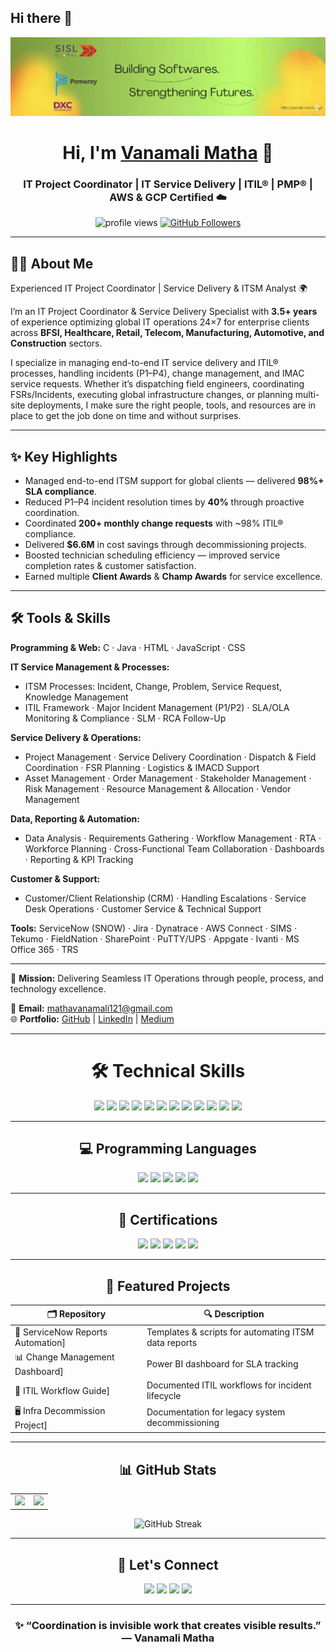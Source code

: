 ## Hi there 👋
<!-- GitHub Banner -->
![](https://raw.githubusercontent.com/vanamalimatha123/vanamalimatha123/main/Banner.png)

<!-- GitHub Banner -->

<h1 align="center">Hi, I'm <a href="https://www.linkedin.com/in/vanamalimatha123" target="_blank">Vanamali Matha</a> 👋</h1>
<h3 align="center">IT Project Coordinator | IT Service Delivery | ITIL® | PMP® | AWS & GCP Certified ☁️</h3>

<p align="center">
  <img src="https://komarev.com/ghpvc/?username=vanamalimatha123&label=Profile%20Views&color=0e75b6&style=flat" alt="profile views" /> 
  <a href="https://github.com/vanamalimatha123?tab=followers"><img src="https://img.shields.io/github/followers/vanamalimatha123?label=Followers&style=social" alt="GitHub Followers"></a>
</p>

---

## 🙋‍♂️ About Me

Experienced IT Project Coordinator | Service Delivery & ITSM Analyst 🌍

I’m an IT Project Coordinator & Service Delivery Specialist with **3.5+ years** of experience optimizing global IT operations 24×7 for enterprise clients across **BFSI, Healthcare, Retail, Telecom, Manufacturing, Automotive, and Construction** sectors.

I specialize in managing end-to-end IT service delivery and ITIL® processes, handling incidents (P1–P4), change management, and IMAC service requests. Whether it’s dispatching field engineers, coordinating FSRs/Incidents, executing global infrastructure changes, or planning multi-site deployments, I make sure the right people, tools, and resources are in place to get the job done on time and without surprises.

---

## ✨ Key Highlights

- Managed end-to-end ITSM support for global clients — delivered **98%+ SLA compliance**.  
- Reduced P1–P4 incident resolution times by **40%** through proactive coordination.  
- Coordinated **200+ monthly change requests** with ~98% ITIL® compliance.  
- Delivered **$6.6M** in cost savings through decommissioning projects.  
- Boosted technician scheduling efficiency — improved service completion rates & customer satisfaction.  
- Earned multiple **Client Awards** & **Champ Awards** for service excellence.

---

## 🛠️ Tools & Skills

**Programming & Web:** C · Java · HTML · JavaScript · CSS

**IT Service Management & Processes:**  
- ITSM Processes: Incident, Change, Problem, Service Request, Knowledge Management  
- ITIL Framework · Major Incident Management (P1/P2) · SLA/OLA Monitoring & Compliance · SLM · RCA Follow-Up

**Service Delivery & Operations:**  
- Project Management · Service Delivery Coordination · Dispatch & Field Coordination · FSR Planning · Logistics & IMACD Support  
- Asset Management · Order Management · Stakeholder Management · Risk Management · Resource Management & Allocation · Vendor Management

**Data, Reporting & Automation:**  
- Data Analysis · Requirements Gathering · Workflow Management · RTA · Workforce Planning · Cross-Functional Team Collaboration · Dashboards · Reporting & KPI Tracking

**Customer & Support:**  
- Customer/Client Relationship (CRM) · Handling Escalations · Service Desk Operations · Customer Service & Technical Support

**Tools:** ServiceNow (SNOW) · Jira · Dynatrace · AWS Connect · SIMS · Tekumo · FieldNation · SharePoint · PuTTY/UPS · Appgate · Ivanti · MS Office 365 · TRS

--- 

🎯 **Mission:** Delivering Seamless IT Operations through people, process, and technology excellence.  

📩 **Email:** [mathavanamali121@gmail.com](mailto:mathavanamali121@gmail.com)  
🌐 **Portfolio:** [GitHub](https://github.com/vanamalimatha123) | [LinkedIn](https://www.linkedin.com/in/vanamalimatha123) | [Medium](https://medium.com/@mathavanamali121)

---

<h1 align="center">🛠️ Technical Skills</h1>

<p align="center">
<img src="https://img.shields.io/badge/ServiceNow-013243?style=for-the-badge&logo=servicenow&logoColor=white"/>
<img src="https://img.shields.io/badge/Jira-0052CC?style=for-the-badge&logo=jira&logoColor=white"/>
<img src="https://img.shields.io/badge/Ivanti-E31E26?style=for-the-badge&logoColor=white"/>
<img src="https://img.shields.io/badge/Dynatrace-1496FF?style=for-the-badge&logo=dynatrace&logoColor=white"/>
<img src="https://img.shields.io/badge/Power%20BI-F2C811?style=for-the-badge&logo=powerbi&logoColor=black"/>
<img src="https://img.shields.io/badge/Excel-217346?style=for-the-badge&logo=microsoft-excel&logoColor=white"/>
<img src="https://img.shields.io/badge/SharePoint-0078D4?style=for-the-badge&logo=microsoft-sharepoint&logoColor=white"/>
<img src="https://img.shields.io/badge/AWS-FF9900?style=for-the-badge&logo=amazonaws&logoColor=white"/>
<img src="https://img.shields.io/badge/GCP-4285F4?style=for-the-badge&logo=googlecloud&logoColor=white"/>
<img src="https://img.shields.io/badge/MS%20Office-0078D4?style=for-the-badge&logo=microsoft-office&logoColor=white"/>
<img src="https://img.shields.io/badge/Tekumo-000560?style=for-the-badge&logoColor=red"/>
<img src="https://img.shields.io/badge/FieldNation-0052CC?style=for-the-badge&logoColor=white"/>
</p>

---

<h2 align="center">💻 Programming Languages</h2>

<p align="center">
<img src="https://img.shields.io/badge/C-00599C?style=for-the-badge&logo=c&logoColor=white"/>
<img src="https://img.shields.io/badge/Java-ED8B00?style=for-the-badge&logo=java&logoColor=white"/>
<img src="https://img.shields.io/badge/HTML5-E34F26?style=for-the-badge&logo=html5&logoColor=white"/>
<img src="https://img.shields.io/badge/CSS3-1572B6?style=for-the-badge&logo=css3&logoColor=white"/>
<img src="https://img.shields.io/badge/JavaScript-F7DF1E?style=for-the-badge&logo=javascript&logoColor=black"/>
</p>

---

<h2 align="center">🏅 Certifications</h2>

<p align="center">
<img src="https://img.shields.io/badge/ITIL®%20v4%20Foundation-6C63FF?style=for-the-badge&logo=itil&logoColor=white"/>
<img src="https://img.shields.io/badge/Project%20Management%20Foundations-0078D4?style=for-the-badge&logo=project&logoColor=white"/>
<img src="https://img.shields.io/badge/AWS%20Certified%20Practitioner-FF9900?style=for-the-badge&logo=amazonaws&logoColor=white"/>
<img src="https://img.shields.io/badge/AWS%20Solutions%20Architect-232F3E?style=for-the-badge&logo=amazonaws&logoColor=white"/>
<img src="https://img.shields.io/badge/GCP%20Associate%20Engineer-4285F4?style=for-the-badge&logo=googlecloud&logoColor=white"/>
</p>

---

<h2 align="center">📂 Featured Projects</h2>

| 🗂️ Repository | 🔍 Description |
|---------------|----------------|
| 🧾 ServiceNow Reports Automation] | Templates & scripts for automating ITSM data reports |
| 📊 Change Management Dashboard] | Power BI dashboard for SLA tracking |
| 📘 ITIL Workflow Guide]| Documented ITIL workflows for incident lifecycle |
| 🖥️ Infra Decommission Project]| Documentation for legacy system decommissioning |

---

<h2 align="center">📊 GitHub Stats</h2>

<table align="center">
  <tr>
    <td><img src="https://github-readme-stats.vercel.app/api?username=vanamalimatha123&show_icons=true&theme=blueberry" /></td>
    <td><img src="https://github-readme-stats.vercel.app/api/top-langs/?username=vanamalimatha123&layout=compact&theme=blueberry" /></td>
  </tr>
</table>

<div align="center">
<p><img src="https://github-readme-streak-stats.herokuapp.com/?user=vanamalimatha123&theme=blueberry" alt="GitHub Streak" /></p>
</div>

---

<h2 align="center">📱 Let's Connect</h2>

<p align="center">
  <a href="https://www.linkedin.com/in/vanamalimatha123"><img src="https://img.shields.io/badge/LinkedIn-0077B5?style=for-the-badge&logo=linkedin&logoColor=white"/></a>
  <a href="https://medium.com/@mathavanamali121"><img src="https://img.shields.io/badge/Medium-0058700?style=for-the-badge&logo=medium&logoColor=white"/></a>
  <a href="mailto:mathavanamali121@gmail.com"><img src="https://img.shields.io/badge/Gmail-D14836?style=for-the-badge&logo=gmail&logoColor=white"/></a>
  <a href="https://github.com/vanamalimatha123"><img src="https://img.shields.io/badge/GitHub-185817?style=for-the-badge&logo=github&logoColor=white"/></a>
</p>

---

<h3 align="center">✨ “Coordination is invisible work that creates visible results.” — Vanamali Matha</h3>
<!--
**vanamalimatha123/vanamalimatha123** is a ✨ _special_ ✨ repository because its `README.md` (this file) appears on your GitHub profile.

Here are some ideas to get you started:

- 🔭 I’m currently working on ...
- 🌱 I’m currently learning ...
- 👯 I’m looking to collaborate on ...
- 🤔 I’m looking for help with ...
- 💬 Ask me about ...
- 📫 How to reach me: ...
- 😄 Pronouns: ...
- ⚡ Fun fact: ...
-->


[![GitHub followers](https://img.shields.io/github/followers/SauravMukherjee44.svg?style=social&label=Follow)](https://github.com/SauravMukherjee44?tab=followers)   

